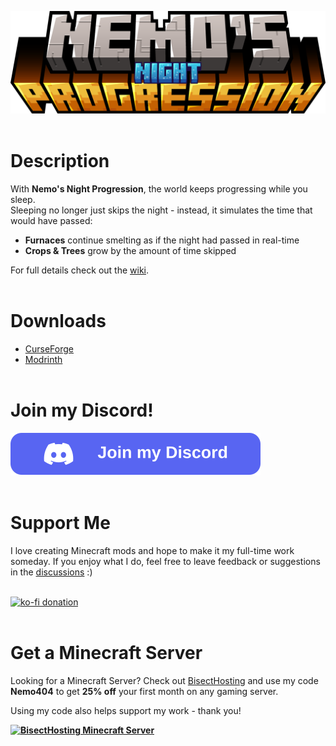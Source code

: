 ![Nemo's Night Progression](https://github.com/NemoNotFound/NemoNotFound/blob/master/resources/minecraft_projects/titles/png/nemos_night_progression.png?raw=true)
<br><br>

# Description

With **Nemo's Night Progression**, the world keeps progressing while you sleep.    
Sleeping no longer just skips the night - instead, it simulates the time that would have passed:

- **Furnaces** continue smelting as if the night had passed in real-time
- **Crops & Trees** grow by the amount of time skipped

For full details check out the [wiki](https://wiki.devnemo.com/projects/minecraft-mods/nemos-night-progression/general).
<br><br>

# Downloads

- [CurseForge](https://curseforge.com/minecraft/mc-mods/nemos-night-progression)
- [Modrinth](https://modrinth.com/mod/nemos-night-progression)
<br><br>

# Join my Discord!

[![Join my Discord](https://github.com/NemoNotFound/NemoNotFound/blob/master/resources/svg/join_discord_button.svg?raw=true)](https://discord.com/invite/yxs9dga)
<br><br>

# Support Me

I love creating Minecraft mods and hope to make it my full-time work someday.
If you enjoy what I do, feel free to leave feedback or suggestions in the [discussions](https://github.com/NemoNotFound/NemosNightProgression/discussions/) :)
<br><br>

[![ko-fi donation](https://ko-fi.com/img/githubbutton_sm.svg)](https://ko-fi.com/nemonotfound)
<br><br>

# Get a Minecraft Server

Looking for a Minecraft Server? 
Check out [BisectHosting](https://bisecthosting.com/Nemo404) and use my code **Nemo404** to get **25% off** your first month on any gaming server.  

Using my code also helps support my work - thank you!

[**![BisectHosting Minecraft Server](https://www.bisecthosting.com/partners/custom-banners/e6d95b5e-b7fb-47eb-ad78-4dc6071a6171.png)**](https://bisecthosting.com/Nemo404)